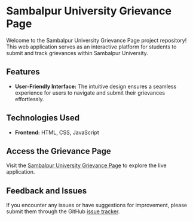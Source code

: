 # Sambalpur University Grievance Page

Welcome to the Sambalpur University Grievance Page project repository! This web application serves as an interactive platform for students to submit and track grievances within Sambalpur University.

## Features

- **User-Friendly Interface:** The intuitive design ensures a seamless experience for users to navigate and submit their grievances effortlessly.

## Technologies Used

- **Frontend:** HTML, CSS, JavaScript

## Access the Grievance Page

Visit the [Sambalpur University Grievance Page](http://grievance.suniv.ac.in/) to explore the live application.


## Feedback and Issues

If you encounter any issues or have suggestions for improvement, please submit them through the GitHub [issue tracker](https://github.com/pravusagar/sambalpur-university-grievance-page/issues).


